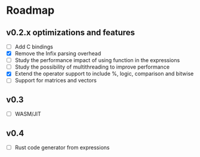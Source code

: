 # Roadmap

## v0.2.x optimizations and features
- [ ] Add C bindings
- [x] Remove the Infix parsing overhead
- [ ] Study the performance impact of using function in the expressions
- [ ] Study the possibility of multithreading to improve performance
- [x] Extend the operator support to include %, logic, comparison and bitwise
- [ ] Support for matrices and vectors

## v0.3
- [ ] WASM/JIT

## v0.4
- [ ] Rust code generator from expressions
